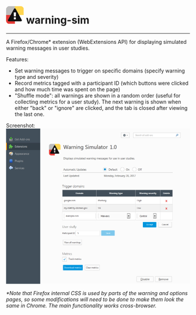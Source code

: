 # ![icon](icons/icon-48.png) warning-sim
---

A Firefox/Chrome* extension (WebExtensions API) for displaying simulated warning messages in user studies.

Features:
* Set warning messages to trigger on specific domains (specify warning type and severity)
* Record metrics tagged with a participant ID (which buttons were clicked and how much time was spent on the page)
* "Shuffle mode": all warnings are shown in a random order (useful for collecting metrics for a user study). The next warning is shown when either "back" or "ignore" are clicked, and the tab is closed after viewing the last one.

Screenshot:
![options](screenshots/options.png)

_*Note that Firefox internal CSS is used by parts of the warning and options pages, so some modifications will need to be done to make them look the same in Chrome. The main functionality works cross-browser._